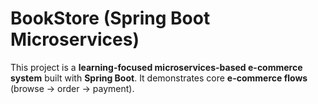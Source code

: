 # BookStore (Spring Boot Microservices)

This project is a **learning-focused microservices-based e-commerce system** built with **Spring Boot**.
It demonstrates core **e-commerce flows** (browse → order → payment).

